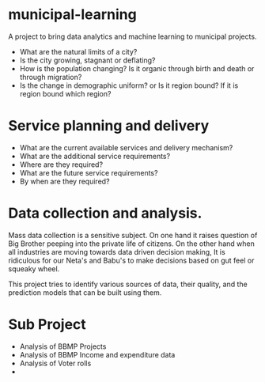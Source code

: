 # municipal-learning
A project to bring data analytics and machine learning to municipal projects.

* What are the natural limits of a city?
* Is the city growing, stagnant or deflating?
* How is the population changing? Is it organic through birth and death or through migration?
* Is the change in demographic uniform? or Is it region bound? If it is region bound which region?

# Service planning and delivery

* What are the current available services and delivery mechanism?
* What are the additional service requirements?
* Where are they required?
* What are the future service requirements?
* By when are they required?

# Data collection and analysis.
Mass data collection is a sensitive subject. On one hand it raises question of Big Brother peeping into the private life of citizens. On the other hand when all industries are moving towards data driven decision making, It is ridiculous for our Neta's and Babu's to make decisions based on gut feel or squeaky wheel.

This project tries to identify various sources of data, their quality, and the prediction models that can be built using them.

# Sub Project

* Analysis of BBMP Projects
* Analysis of BBMP Income and expenditure data
* Analysis of Voter rolls
* 


